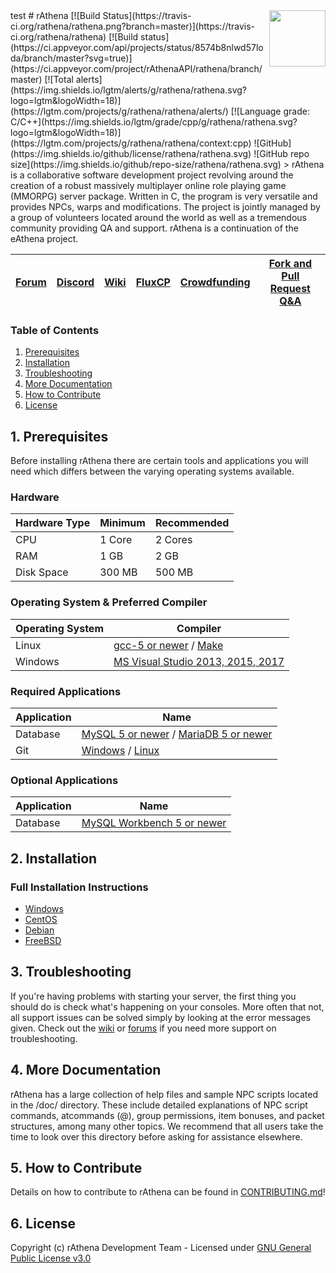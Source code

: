 <img src="doc/logo.png" align="right" height="90" />
test
# rAthena
[![Build Status](https://travis-ci.org/rathena/rathena.png?branch=master)](https://travis-ci.org/rathena/rathena) [![Build status](https://ci.appveyor.com/api/projects/status/8574b8nlwd57loda/branch/master?svg=true)](https://ci.appveyor.com/project/rAthenaAPI/rathena/branch/master) [![Total alerts](https://img.shields.io/lgtm/alerts/g/rathena/rathena.svg?logo=lgtm&logoWidth=18)](https://lgtm.com/projects/g/rathena/rathena/alerts/) [![Language grade: C/C++](https://img.shields.io/lgtm/grade/cpp/g/rathena/rathena.svg?logo=lgtm&logoWidth=18)](https://lgtm.com/projects/g/rathena/rathena/context:cpp) ![GitHub](https://img.shields.io/github/license/rathena/rathena.svg) ![GitHub repo size](https://img.shields.io/github/repo-size/rathena/rathena.svg)
> rAthena is a collaborative software development project revolving around the creation of a robust massively multiplayer online role playing game (MMORPG) server package. Written in C, the program is very versatile and provides NPCs, warps and modifications. The project is jointly managed by a group of volunteers located around the world as well as a tremendous community providing QA and support. rAthena is a continuation of the eAthena project.

| [Forum](https://rathena.org/board) | [Discord](https://rathena.org/discord) | [Wiki](https://github.com/rathena/rathena/wiki) | [FluxCP](https://github.com/rathena/FluxCP) | [Crowdfunding](https://rathena.org/board/crowdfunding/) | [Fork and Pull Request Q&A](https://rathena.org/board/topic/86913-pull-request-qa/) |
| ---------------------------------- | -------------------------------------- | ----------------------------------------------- | ------------------------------------------- | ------------------------------------------------------- | ----------------------------------------------------------------------------------- |

### Table of Contents

1. [Prerequisites](#1-prerequisites)
2. [Installation](#2-installation)
3. [Troubleshooting](#3-troubleshooting)
4. [More Documentation](#4-more-documentation)
5. [How to Contribute](#5-how-to-contribute)
6. [License](#6-license)

## 1. Prerequisites

Before installing rAthena there are certain tools and applications you will need which
differs between the varying operating systems available.

### Hardware

| Hardware Type | Minimum | Recommended |
| ------------- | ------- | ----------- |
| CPU           | 1 Core  | 2 Cores     |
| RAM           | 1 GB    | 2 GB        |
| Disk Space    | 300 MB  | 500 MB      |

### Operating System & Preferred Compiler

| Operating System | Compiler                                                                                               |
| ---------------- | ------------------------------------------------------------------------------------------------------ |
| Linux            | [gcc-5 or newer](https://www.gnu.org/software/gcc/gcc-5/) / [Make](https://www.gnu.org/software/make/) |
| Windows          | [MS Visual Studio 2013, 2015, 2017](https://www.visualstudio.com/downloads/)                           |

### Required Applications

| Application | Name                                                                                                        |
| ----------- | ----------------------------------------------------------------------------------------------------------- |
| Database    | [MySQL 5 or newer](https://www.mysql.com/downloads/) / [MariaDB 5 or newer](https://downloads.mariadb.org/) |
| Git         | [Windows](https://gitforwindows.org/) / [Linux](https://git-scm.com/download/linux)                         |

### Optional Applications

| Application | Name                                                                    |
| ----------- | ----------------------------------------------------------------------- |
| Database    | [MySQL Workbench 5 or newer](http://www.mysql.com/downloads/workbench/) |

## 2. Installation

### Full Installation Instructions

- [Windows](https://github.com/rathena/rathena/wiki/Install-on-Windows)
- [CentOS](https://github.com/rathena/rathena/wiki/Install-on-Centos)
- [Debian](https://github.com/rathena/rathena/wiki/Install-on-Debian)
- [FreeBSD](https://github.com/rathena/rathena/wiki/Install-on-FreeBSD)

## 3. Troubleshooting

If you're having problems with starting your server, the first thing you should
do is check what's happening on your consoles. More often that not, all support issues
can be solved simply by looking at the error messages given. Check out the [wiki](https://github.com/rathena/rathena/wiki)
or [forums](https://rathena.org/forum) if you need more support on troubleshooting.

## 4. More Documentation

rAthena has a large collection of help files and sample NPC scripts located in the /doc/
directory. These include detailed explanations of NPC script commands, atcommands (@),
group permissions, item bonuses, and packet structures, among many other topics. We
recommend that all users take the time to look over this directory before asking for
assistance elsewhere.

## 5. How to Contribute

Details on how to contribute to rAthena can be found in [CONTRIBUTING.md](https://github.com/rathena/rathena/blob/master/.github/CONTRIBUTING.md)!

## 6. License

Copyright (c) rAthena Development Team - Licensed under [GNU General Public License v3.0](https://github.com/rathena/rathena/blob/master/LICENSE)
